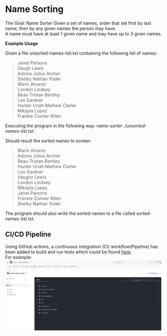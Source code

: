# Name Sorting

The Goal: Name Sorter
Given a set of names, order that set first by last name, then by any given names the person may have.<br/>
A name must have at least 1 given name and may have up to 3 given names.

**Example Usage**

Given a file unsorted-names-list.txt containing the following list of names:
>Janet Parsons<br/>
>Vaugh Lewis<br/>
>Adonis Julius Archer<br/>
>Shelby Nathan Yoder<br/>
>Marin Alvarez<br/>
>London Lindsey<br/>
>Beau Tristan Bentley<br/>
>Leo Gardner<br/>
>Hunter Uriah Mathew Clarke<br/>
>Mikayla Lopez<br/>
>Frankie Conner Ritter<br/>

Executing the program in the following way:
_name-sorter ./unsorted-names-list.txt_

Should result the sorted names to screen:

>Marin Alvarez<br/>
>Adonis Julius Archer<br/>
>Beau Tristan Bentley<br/>
>Hunter Uriah Mathew Clarke<br/>
>Leo Gardner<br/>
>Vaughn Lewis<br/>
>London Lindsey<br/>
>Mikayla Lopez<br/>
>Janet Parsons<br/>
>Frankie Conner Ritter<br/>
>Shelby Nathan Yoder<br/>

The program should also write the sorted names to a file called sorted-names-list.txt.

## CI/CD Pipeline
Using GitHub actions, a continuous integration (CI) workflow(Pipeline) has been added to build and run tests which could be found  [here](https://github.com/aliazizy/FullNameSorting/actions "here").<br/>
For example:<br/>
![GitHub CI/CD workflow](GitHubActionWorkflow.png "GitHub CI/CD workflow")
